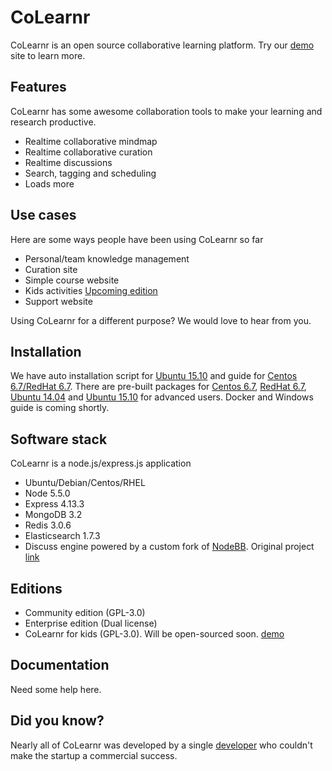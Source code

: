 # CoLearnr

CoLearnr is an open source collaborative learning platform. Try our [demo](https://www.colearnr.com) site to learn more.

## Features

CoLearnr has some awesome collaboration tools to make your learning and research productive.

- Realtime collaborative mindmap
- Realtime collaborative curation
- Realtime discussions
- Search, tagging and scheduling
- Loads more

## Use cases

Here are some ways people have been using CoLearnr so far

- Personal/team knowledge management
- Curation site
- Simple course website
- Kids activities [Upcoming edition](https://learnbees.colearnr.com)
- Support website

Using CoLearnr for a different purpose? We would love to hear from you.

## Installation

We have auto installation script for [Ubuntu 15.10](docs/ubuntu-install.md) and guide for [Centos 6.7/RedHat 6.7](docs/centos-install.md). There are pre-built packages for [Centos 6.7](http://downloads.colearnr.com/centos6/colearnr-community.tar.xz), [RedHat 6.7](http://downloads.colearnr.com/redhat6/colearnr-community.tar.xz), [Ubuntu 14.04](http://downloads.colearnr.com/ubuntu1404/colearnr-community.tar.xz) and [Ubuntu 15.10](http://downloads.colearnr.com/ubuntu1510/colearnr-community.tar.xz) for advanced users. Docker and Windows guide is coming shortly.

## Software stack

CoLearnr is a node.js/express.js application

- Ubuntu/Debian/Centos/RHEL
- Node 5.5.0
- Express 4.13.3
- MongoDB 3.2
- Redis 3.0.6
- Elasticsearch 1.7.3
- Discuss engine powered by a custom fork of [NodeBB](https://github.com/colearnr/discuss). Original project [link](https://github.com/designcreateplay/NodeBB)

## Editions

- Community edition (GPL-3.0)
- Enterprise edition (Dual license)
- CoLearnr for kids (GPL-3.0). Will be open-sourced soon. [demo](https://learnbees.colearnr.com)

## Documentation

Need some help here.

## Did you know?

Nearly all of CoLearnr was developed by a single [developer](https://github.com/prabhu) who couldn't make the startup a commercial success.
